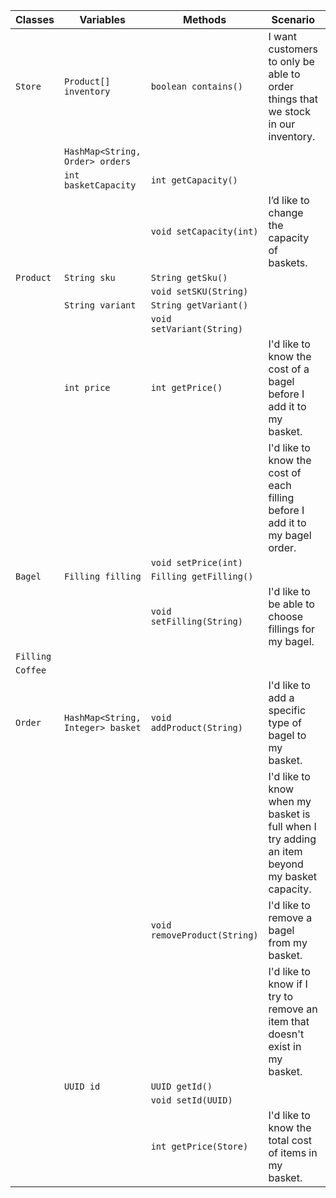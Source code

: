 | Classes   | Variables                         | Methods                      | Scenario                                                                                     | Outcomes                                                 |
|-----------|-----------------------------------|------------------------------|----------------------------------------------------------------------------------------------|----------------------------------------------------------|
| `Store`   | `Product[] inventory`             | `boolean contains()`         | I want customers to only be able to order things that we stock in our inventory.             | All orders check if product exists in inventory          |
|           | `HashMap<String, Order> orders`   |                              |                                                                                              |                                                          |
|           | `int basketCapacity`              | `int getCapacity()`          |                                                                                              |                                                          |
|           |                                   | `void setCapacity(int)`      | I’d like to change the capacity of baskets.                                                  | Capacity for all baskets are set                         |
| `Product` | `String sku`                      | `String getSku()`            |                                                                                              |                                                          |
|           |                                   | `void setSKU(String)`        |                                                                                              |                                                          |
|           | `String variant`                  | `String getVariant()`        |                                                                                              |                                                          |
|           |                                   | `void setVariant(String)`    |                                                                                              |                                                          |
|           | `int price`                       | `int getPrice()`             | I'd like to know the cost of a bagel before I add it to my basket.                           | Return cost of product                                   |
|           |                                   |                              | I'd like to know the cost of each filling before I add it to my bagel order.                 |                                                          |
|           |                                   | `void setPrice(int)`         |                                                                                              |                                                          |
| `Bagel`   | `Filling filling`                 | `Filling getFilling()`       |                                                                                              |                                                          |
|           |                                   | `void setFilling(String)`    | I'd like to be able to choose fillings for my bagel.                                         | Sets filling for bagel                                   |
| `Filling` |                                   |                              |                                                                                              |                                                          |
| `Coffee`  |                                   |                              |                                                                                              |                                                          |
| `Order`   | `HashMap<String, Integer> basket` | `void addProduct(String)`    | I'd like to add a specific type of bagel to my basket.                                       | Adds bagel to basket                                     |
|           |                                   |                              | I'd like to know when my basket is full when I try adding an item beyond my basket capacity. | Check basket size against basketCapacity                 |
|           |                                   | `void removeProduct(String)` | I'd like to remove a bagel from my basket.                                                   | Removes bagel from basket                                |
|           |                                   |                              | I'd like to know if I try to remove an item that doesn't exist in my basket.                 | Removing a non existent bagel from basket prints message |
|           | `UUID id`                         | `UUID getId()`               |                                                                                              |                                                          |
|           |                                   | `void setId(UUID)`           |                                                                                              |                                                          |
|           |                                   | `int getPrice(Store)`        | I'd like to know the total cost of items in my basket.                                       | Return price of all products in basket                   |

